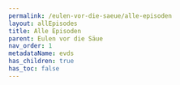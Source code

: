 ```yaml
---
permalink: /eulen-vor-die-saeue/alle-episoden
layout: allEpisodes
title: Alle Episoden
parent: Eulen vor die Säue
nav_order: 1
metadataName: evds
has_children: true
has_toc: false
---
```

